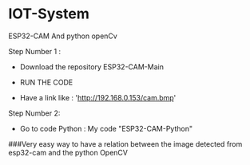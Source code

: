 # IOT-System
ESP32-CAM And python openCv

Step Number 1 :

* Download the repository ESP32-CAM-Main 

* RUN THE CODE 

*  Have a link like :  'http://192.168.0.153/cam.bmp'


Step Number 2:

* Go to code Python : My code "ESP32-CAM-Python" 

###Very easy way to have a relation between the image detected from esp32-cam and the python OpenCV
